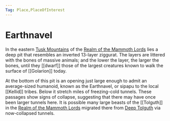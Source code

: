 ```yaml
---
Tag: Place,PlaceOfInterest
---
```

# Earthnavel
In the eastern [Tusk Mountains](Tusk-Mountains) of the [Realm of the Mammoth Lords](Realm-of-the-Mammoth-Lords) lies a deep pit that resembles an inverted 13-layer ziggurat. The layers are littered with the bones of massive animals; and the lower the layer, the larger the bones, until they [[dwarf]] those of the largest creatures known to walk the surface of [[Golarion]] today.

At the bottom of this pit is an opening just large enough to admit an average-sized humanoid, known as the Earthnavel, or sipapu to the local [[Kellid]] tribes. Below it stretch miles of freezing-cold tunnels. These passages show signs of collapse, suggesting that there may have once been larger tunnels here. It is possible many large beasts of the [[Tolguth]] in the [Realm of the Mammoth Lords](Realm-of-the-Mammoth-Lords) migrated there from [Deep Tolguth](Deep-Tolguth) via now-collapsed tunnels.
